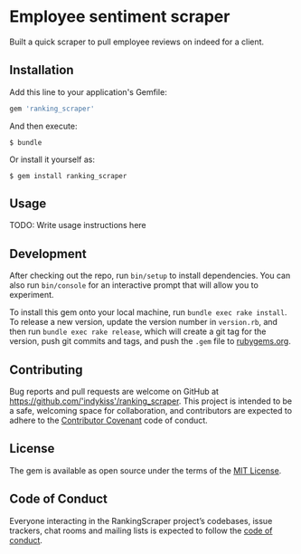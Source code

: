 
# Employee sentiment scraper 

Built a quick scraper to pull employee reviews on indeed for a client. 

## Installation

Add this line to your application's Gemfile:

```ruby
gem 'ranking_scraper'
```

And then execute:

    $ bundle

Or install it yourself as:

    $ gem install ranking_scraper

## Usage

TODO: Write usage instructions here

## Development

After checking out the repo, run `bin/setup` to install dependencies. You can also run `bin/console` for an interactive prompt that will allow you to experiment.

To install this gem onto your local machine, run `bundle exec rake install`. To release a new version, update the version number in `version.rb`, and then run `bundle exec rake release`, which will create a git tag for the version, push git commits and tags, and push the `.gem` file to [rubygems.org](https://rubygems.org).

## Contributing

Bug reports and pull requests are welcome on GitHub at https://github.com/'indykiss'/ranking_scraper. This project is intended to be a safe, welcoming space for collaboration, and contributors are expected to adhere to the [Contributor Covenant](http://contributor-covenant.org) code of conduct.

## License

The gem is available as open source under the terms of the [MIT License](https://opensource.org/licenses/MIT).

## Code of Conduct

Everyone interacting in the RankingScraper project’s codebases, issue trackers, chat rooms and mailing lists is expected to follow the [code of conduct](https://github.com/'indykiss'/ranking_scraper/blob/master/CODE_OF_CONDUCT.md).
